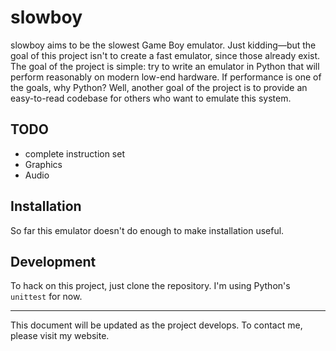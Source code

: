 # slowboy

slowboy aims to be the slowest Game Boy emulator. Just kidding—but the goal of
this project isn't to create a fast emulator, since those already exist. The
goal of the project is simple: try to write an emulator in Python that will
perform reasonably on modern low-end hardware. If performance is one of the
goals, why Python? Well, another goal of the project is to provide an
easy-to-read codebase for others who want to emulate this system.

## TODO

* complete instruction set
* Graphics
* Audio

## Installation

So far this emulator doesn't do enough to make installation useful.

## Development

To hack on this project, just clone the repository. I'm using Python's
`unittest` for now.

--------------------------------------------------------------------------------

This document will be updated as the project develops. To contact me, please
visit my website.
